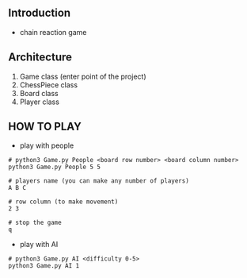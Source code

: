 ## Introduction
- chain reaction game

## Architecture
1. Game class (enter point of the project)
2. ChessPiece class
3. Board class 
4. Player class

## HOW TO PLAY

- play with people
```
# python3 Game.py People <board row number> <board column number>
python3 Game.py People 5 5

# players name (you can make any number of players)
A B C

# row column (to make movement)
2 3

# stop the game
q

```

- play with AI
```
# python3 Game.py AI <difficulty 0-5>
python3 Game.py AI 1

```
